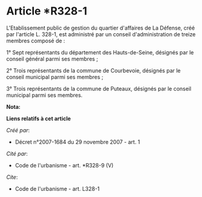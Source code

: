 # Article *R328-1

L'Etablissement public de gestion du quartier d'affaires de La Défense, créé par l'article L. 328-1, est administré par un
conseil d'administration de treize membres composé de : 

1° Sept représentants du département des Hauts-de-Seine, désignés par le conseil général parmi ses membres ; 

2° Trois représentants de la commune de Courbevoie, désignés par le conseil municipal parmi ses membres ; 

3° Trois représentants de la commune de Puteaux, désignés par le conseil municipal parmi ses membres.

**Nota:**



**Liens relatifs à cet article**

_Créé par_:

  - Décret n°2007-1684 du 29 novembre 2007 - art. 1

_Cité par_:

  - Code de l'urbanisme - art. *R328-9 (V)

_Cite_:

  - Code de l'urbanisme - art. L328-1

